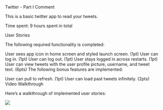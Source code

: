 Twitter - Part I
 Comment

This is a basic twitter app to read your tweets.

Time spent: 9 hours spent in total

User Stories

The following required functionality is completed:

User sees app icon in home screen and styled launch screen. (1pt)
User can log in. (1pt)
User can log out. (1pt)
User stays logged in across restarts. (1pt)
User can view tweets with the user profile picture, username, and tweet text. (6pts)
The following bonus features are implemented:

User can pull to refresh. (1pt)
User can load past tweets infinitely. (2pts)
Video Walkthrough

Here’s a walkthrough of implemented user stories:

![](https://i.imgur.com/TrswEUS.gif)
